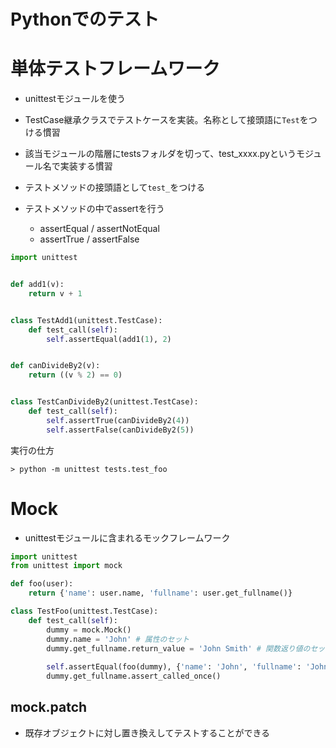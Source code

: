 # Pythonでのテスト

# 単体テストフレームワーク
* unittestモジュールを使う

* TestCase継承クラスでテストケースを実装。名称として接頭語に`Test`をつける慣習
* 該当モジュールの階層にtestsフォルダを切って、test_xxxx.pyというモジュール名で実装する慣習
* テストメソッドの接頭語として`test_`をつける
* テストメソッドの中でassertを行う
  * assertEqual / assertNotEqual
  * assertTrue / assertFalse

```python
import unittest


def add1(v):
    return v + 1


class TestAdd1(unittest.TestCase):
    def test_call(self):
        self.assertEqual(add1(1), 2)


def canDivideBy2(v):
    return ((v % 2) == 0)


class TestCanDivideBy2(unittest.TestCase):
    def test_call(self):
        self.assertTrue(canDivideBy2(4))
        self.assertFalse(canDivideBy2(5))
```

実行の仕方
```
> python -m unittest tests.test_foo
```

# Mock
* unittestモジュールに含まれるモックフレームワーク

```python
import unittest
from unittest import mock

def foo(user):
    return {'name': user.name, 'fullname': user.get_fullname()}

class TestFoo(unittest.TestCase):
    def test_call(self):
        dummy = mock.Mock()
        dummy.name = 'John' # 属性のセット
        dummy.get_fullname.return_value = 'John Smith' # 関数返り値のセット
        
        self.assertEqual(foo(dummy), {'name': 'John', 'fullname': 'John Smith'})
        dummy.get_fullname.assert_called_once()
```
## mock.patch
* 既存オブジェクトに対し置き換えしてテストすることができる
